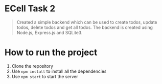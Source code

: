 # ECell Task 2
> Created a simple backend which can be used to create todos, update todos, delete todos and get all todos.
> The backend is created using Node.js, Express.js and SQLite3.

# How to run the project
1. Clone the repository
2. Use `npm install` to install all the dependencies
3. Use `npm start` to start the server

